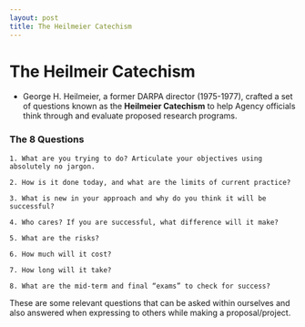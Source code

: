 ```yaml
---
layout: post
title: The Heilmeier Catechism
---
```


# The Heilmeir Catechism

- George H. Heilmeier, a former DARPA director (1975-1977), crafted a set of questions known as the **Heilmeier Catechism** 
to help Agency officials think through and evaluate proposed research programs.

### The 8 Questions

    1. What are you trying to do? Articulate your objectives using absolutely no jargon.
    
    2. How is it done today, and what are the limits of current practice?
    
    3. What is new in your approach and why do you think it will be successful?
    
    4. Who cares? If you are successful, what difference will it make?
    
    5. What are the risks?
    
    6. How much will it cost?
    
    7. How long will it take?
    
    8. What are the mid-term and final “exams” to check for success?

These are some relevant questions that can be asked within ourselves and also answered  when expressing to others while 
making a proposal/project.

